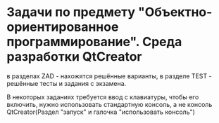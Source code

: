 # Задачи по предмету "Объектно-ориентированное программирование". Среда разработки QtCreator
в разделах ZAD - нахожятся решённые варианты, в разделе TEST - решённые тесты и задания с экзамена.

В некоторых заданиях требуется ввод с клавиатуры, чтобы его включить, нужно использовать стандартную консоль, а не консоль QtCreator(Раздел "запуск" и галочка "использовать консоль")

